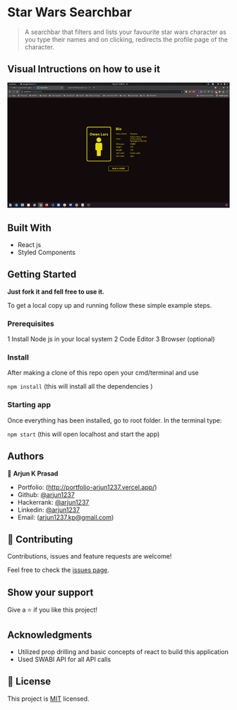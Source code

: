 # Star Wars Searchbar

> A searchbar that filters and lists your favourite star wars character as you type their names and on clicking, redirects the profile page of the character.

## Visual Intructions on how to use it

![image](https://raw.githubusercontent.com/arjun1237/star-wars/main/public/product-final.gif)

## Built With

- React js
- Styled Components

## Getting Started

**Just fork it and fell free to use it.**

To get a local copy up and running follow these simple example steps.

### Prerequisites

1 Install Node js in your local system
2 Code Editor
3 Browser (optional)


### Install

After making a clone of this repo open your cmd/terminal and use

`npm install` (this will install all the dependencies )

### Starting app

Once everything has been installed, go to root folder. In the terminal type:

`npm start` (this will open localhost and start the app)

## Authors


👤 **Arjun K Prasad**

- Portfolio: (http://portfolio-arjun1237.vercel.app/)
- Github: [@arjun1237](https://github.com/arjun1237/)
- Hackerrank: [@arjun1237](https://www.hackerrank.com/arjun1237)
- Linkedin: [@arjun1237](https://www.linkedin.com/in/arjun1237/)
- Email: (arjun1237.kp@gmail.com)


## 🤝 Contributing

Contributions, issues and feature requests are welcome!

Feel free to check the [issues page](https://github.com/arjun1237/star-wars/issues).

## Show your support

Give a ⭐️ if you like this project!

## Acknowledgments

- Utilized prop drilling and basic concepts of react to build this application
- Used SWABI API for all API calls

## 📝 License

This project is [MIT](./LICENSE) licensed.
